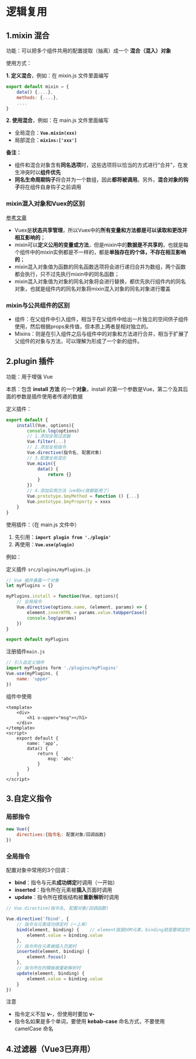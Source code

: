 # 逻辑复用

## 1.mixin 混合

功能：可以把多个组件共用的配置提取（抽离）成一个 **混合（混入）对象**

使用方式：

**1. 定义混合**，例如：在 mixin.js 文件里面编写

```javascript
export default mixin = {
    data() {....},
    methods: {....},
    ....
}
```

**2. 使用混合**，例如：在 main.js 文件里面编写

- 全局混合：**`Vue.mixin(xxx)`**
- 局部混合：**`mixins:['xxx']`**

**备注：**

- 组件和混合对象含有**同名选项**时，这些选项将以恰当的方式进行“合并”，在发生冲突时以**组件优先**
- **同名生命周期钩子**将合并为一个数组，因此**都将被调用**。另外，**混合对象的钩子**将在组件自身钩子之前调用



### mixin混入对象和Vuex的区别

[参考文章](https://blog.csdn.net/gao_xu_520/article/details/107224803)

- Vuex是**状态共享管理**，所以Vuex中的**所有变量和方法都是可以读取和更改并相互影响的**；
- mixin可以**定义公用的变量或方法**，但是mixin中的**数据是不共享的**，也就是每个组件中的mixin实例都是不一样的，都是**单独存在的个体，不存在相互影响的**；
- mixin混入对象值为函数的同名函数选项将会进行递归合并为数组，两个函数都会执行，只不过先执行mixin中的同名函数；
- mixin混入对象值为对象的同名对象将会进行替换，都优先执行组件内的同名对象，也就是组件内的同名对象将mixin混入对象的同名对象进行覆盖



### mixin与公共组件的区别

- 组件：在父组件中引入组件，相当于在父组件中给出一片独立的空间供子组件使用，然后根据props来传值，但本质上两者是相对独立的。
- Mixins：则是在引入组件之后与组件中的对象和方法进行合并，相当于扩展了父组件的对象与方法，可以理解为形成了一个新的组件。



## 2.plugin 插件

功能：用于增强 Vue

本质：包含 **install 方法** 的一个**对象**，install 的第一个参数是Vue，第二个及其后面的参数是插件使用者传递的数据

定义插件：

```javascript
export default {
	install(Vue, options){
		console.log(options)
		// 1.添加全局过滤器
		Vue.filter(...)
		// 2.添加全局指令
		Vue.directive(指令名, 配置对象)
		// 3.配置全局混合
		Vue.mixin({
			data() {
				return {}
			}
		})
		// 4.添加实例方法（vm和vc就都能用了）
		Vue.prototype.$myMethod = function () {...}
		Vue.peototype.$myProperty = xxxx
	}
}
```

使用插件：（在 main.js 文件中）

1. 先引用：**`import plugin from './plugin'`**
2. 再使用：**`Vue.use(plugin)`**

例如：

定义插件 `src/plugins/myPlugins.js`

```js
// Vue 插件暴露一个对象
let myPlugins = {}

myPlugins.install = function(Vue, options){
    // 全局指令
    Vue.directive(options.name, (element, params) => {
        element.innerHTML = params.value.toUpperCase()
        console.log(params)
    })
}

export default myPlugins
```

注册插件`main.js`

```js
// 引入自定义插件
import myPlugins form './plugins/myPlugins'
Vue.use(myPlugins, {
    name: 'upper'
})
```

组件中使用

```vue
<template>
    <div>
        <h1 v-upper="msg"></h1>
    </div>
</template>
<script>
    export default {
        name: 'app',
        data() {
            return {
                msg: 'abc'
            }
        }
    }
</script>
```



## 3.自定义指令

### 局部指令

```javascript
new Vue({
	directives:{指令名: 配置对象/回调函数}
})
```



### 全局指令

配置对象中常用的3个回调：

- **bind**：指令与元素**成功绑定**时调用（一开始）
- **inserted**：指令所在元素被**插入**页面时调用
- **update**：指令所在模板结构被**重新解析**时调用

```javascript
// Vue.directive(指令名, 配置对象/回调函数)

Vue.directive('fbind', {
    // 指令与元素成功绑定时（一上来）
    bind(element, binding) {	// element就是DOM元素，binding就是要绑定的
        element.value = binding.value
    },
    // 指令所在元素被插入页面时
    inserted(element, binding) {
        element.focus()
    },
    // 指令所在的模板被重新解析时
    update(element, binding) {
        element.value = binding.value
    }
})
```

注意

- 指令定义不加 **v-**，但使用时要加 **v-**
- 指令名如果是多个单词，要使用 **kebab-case** 命名方式，不要使用 camelCase 命名



## 4.过滤器（Vue3已弃用）
